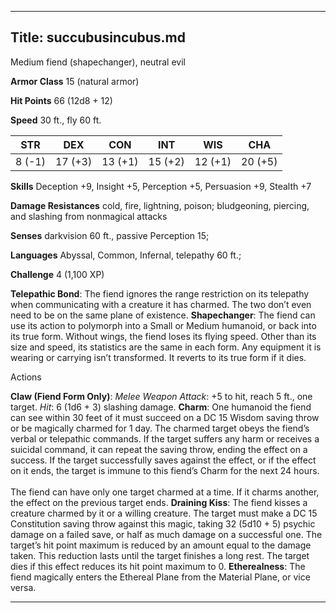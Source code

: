 -------------------------
Title: succubusincubus.md
-------------------------


Medium fiend (shapechanger), neutral evil

**Armor Class** 15 (natural armor)

**Hit Points** 66 (12d8 + 12)

**Speed** 30 ft., fly 60 ft.

  STR|      DEX|       CON|       INT|       WIS|       CHA
  --------| ---------| ---------| ---------| ---------| ---------
   8 (-1)   | 17 (+3)   | 13 (+1)   | 15 (+2)   | 12 (+1)   | 20 (+5)

**Skills** Deception +9, Insight +5, Perception +5, Persuasion +9,
Stealth +7

**Damage Resistances** cold, fire, lightning, poison; bludgeoning,
piercing, and slashing from nonmagical attacks

**Senses** darkvision 60 ft., passive Perception 15;

**Languages** Abyssal, Common, Infernal, telepathy 60 ft.;

**Challenge** 4 (1,100 XP)


**Telepathic Bond**: The fiend ignores the range restriction on its
    telepathy when communicating with a creature it has charmed. The two
    don’t even need to be on the same plane of existence.
**Shapechanger**: The fiend can use its action to polymorph into a
    Small or Medium humanoid, or back into its true form. Without wings,
    the fiend loses its flying speed. Other than its size and speed, its
    statistics are the same in each form. Any equipment it is wearing or
    carrying isn’t transformed. It reverts to its true form if it dies.


Actions

**Claw (Fiend Form Only)**: *Melee Weapon Attack*: +5 to hit, reach
    5 ft., one target. *Hit*: 6 (1d6 + 3) slashing damage.
**Charm**: One humanoid the fiend can see within 30 feet of it must
    succeed on a DC 15 Wisdom saving throw or be magically charmed for
    1 day. The charmed target obeys the fiend’s verbal or
    telepathic commands. If the target suffers any harm or receives a
    suicidal command, it can repeat the saving throw, ending the effect
    on a success. If the target successfully saves against the effect,
    or if the effect on it ends, the target is immune to this fiend’s
    Charm for the next 24 hours.\
    \
    The fiend can have only one target charmed at a time. If it charms
    another, the effect on the previous target ends.
**Draining Kiss**: The fiend kisses a creature charmed by it or a
    willing creature. The target must make a DC 15 Constitution saving
    throw against this magic, taking 32 (5d10 + 5) psychic damage on a
    failed save, or half as much damage on a successful one. The
    target’s hit point maximum is reduced by an amount equal to the
    damage taken. This reduction lasts until the target finishes a
    long rest. The target dies if this effect reduces its hit point
    maximum to 0.
**Etherealness**: The fiend magically enters the Ethereal Plane from
    the Material Plane, or vice versa.

------------

